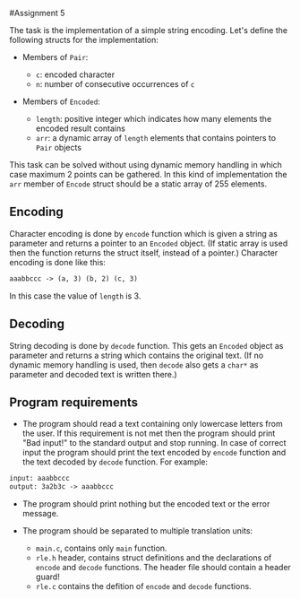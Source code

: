#Assignment 5

The task is the implementation of a simple string encoding.
Let's define the following structs for the implementation:

* Members of `Pair`:
	- `c`: encoded character
	- `n`: number of consecutive occurrences of `c`

* Members of `Encoded`:
	- `length`: positive integer which indicates how many elements the encoded result contains
	- `arr`: a dynamic array of `length` elements that contains pointers to `Pair` objects

This task can be solved without using dynamic memory handling in which case maximum 2 points can be gathered.
In this kind of implementation the `arr` member of `Encode` struct should be a static array of 255 elements.

## Encoding

Character encoding is done by `encode` function which is given a string as parameter and returns a pointer to an `Encoded` object.
(If static array is used then the function returns the struct itself, instead of a pointer.)
Character encoding is done like this:

```txt
aaabbccc -> (a, 3) (b, 2) (c, 3)
```

In this case the value of `length` is 3.

## Decoding

String decoding is done by `decode` function. This gets an `Encoded` object as parameter and returns a string which contains the original text.
(If no dynamic memory handling is used, then `decode` also gets a `char*` as parameter and decoded text is written there.)

## Program requirements

* The program should read a text containing only lowercase letters from the user. If this requirement is not met then the program should print "Bad input!" to the standard output and stop running. In case of correct input the program should print the text encoded by `encode` function and the text decoded by `decode` function. For example:

```txt
input: aaabbccc
output: 3a2b3c -> aaabbccc
```

* The program should print nothing but the encoded text or the error message.
* The program should be separated to multiple translation units:

	- `main.c`, contains only `main` function.
	- `rle.h` header, contains struct definitions and the declarations of `encode` and `decode` functions. The header file should contain a header guard!
	- `rle.c` contains the defition of `encode` and `decode` functions.
